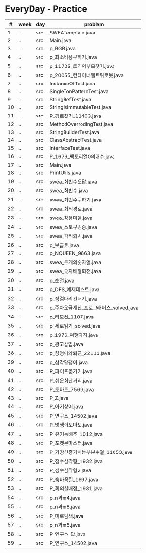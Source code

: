 # EveryDay - Practice
| # | week | day | problem |
| ------------- | ------------- | ------------- | ------------- |
 | 1 | .. | src | SWEATemplate.java |
 | 2 | .. | src | Main.java |
 | 3 | .. | src | p_RGB.java |
 | 4 | .. | src | p_최소비용구하기.java |
 | 5 | .. | src | p_11725_트리의부모찾기.java |
 | 6 | .. | src | p_20055_컨테이너벨트위로봇.java |
 | 7 | .. | src | InstanceOfTest.java |
 | 8 | .. | src | SingleTonPatternTest.java |
 | 9 | .. | src | StringRefTest.java |
 | 10 | .. | src | StringIsImmutableTest.java |
 | 11 | .. | src | P_경로찾기_11403.java |
 | 12 | .. | src | MethodOverrodingTest.java |
 | 13 | .. | src | StringBuilderTest.java |
 | 14 | .. | src | ClassAbstractTest.java |
 | 15 | .. | src | InterfaceTest.java |
 | 16 | .. | src | P_1676_팩토리얼0의개수.java |
 | 17 | .. | src | Main.java |
 | 18 | .. | src | PrintUtils.java |
 | 19 | .. | src | swea_최빈수오답.java |
 | 20 | .. | src | swea_최빈수.java |
 | 21 | .. | src | swea_최빈수구하기.java |
 | 22 | .. | src | swea_최적경로.java |
 | 23 | .. | src | swea_창용마을.java |
 | 24 | .. | src | swea_스토구검증.java |
 | 25 | .. | src | swea_파리퇴치.java |
 | 26 | .. | src | p_보급로.java |
 | 27 | .. | src | p_NQUEEN_9663.java |
 | 28 | .. | src | swea_두개의숫자열.java |
 | 29 | .. | src | swea_숫자배열회전.java |
 | 30 | .. | src | p_순열.java |
 | 31 | .. | src | p_DFS_예제테스트.java |
 | 32 | .. | src | p_징검다리건너기.java |
 | 33 | .. | src | p_주차요금계산_프로그래머스_solved.java |
 | 34 | .. | src | p_리모컨_1107.java |
 | 35 | .. | src | p_세로읽기_solved.java |
 | 36 | .. | src | p_1976_여행가자.java |
 | 37 | .. | src | p_광고삽입.java |
 | 38 | .. | src | p_창영이와퇴근_22116.java |
 | 39 | .. | src | p_삼각달팽이.java |
 | 40 | .. | src | P_파이프옮기기.java |
 | 41 | .. | src | P_쉬운최단거리.java |
 | 42 | .. | src | P_토마토_7569.java |
 | 43 | .. | src | P_Z.java |
 | 44 | .. | src | P_아기상어.java |
 | 45 | .. | src | P_연구소_14502.java |
 | 46 | .. | src | P_멋쟁이토마토.java |
 | 47 | .. | src | P_유기농배추_1012.java |
 | 48 | .. | src | P_포켓몬마스터.java |
 | 49 | .. | src | P_가장긴증가하는부분수열_11053.java |
 | 50 | .. | src | P_정수삼각형_1932.java |
 | 51 | .. | src | P_정수삼각형2.java |
 | 52 | .. | src | P_숨바꼭질_1697.java |
 | 53 | .. | src | P_회의실배정_1931.java |
 | 54 | .. | src | p_n과m4.java |
 | 55 | .. | src | p_n과m8.java |
 | 56 | .. | src | P_미로탐색.java |
 | 57 | .. | src | p_n과m5.java |
 | 58 | .. | src | P_연구소_답.java |
 | 59 | .. | src | P_연구소_14502.java |
